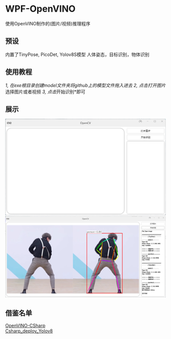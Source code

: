 # WPF-OpenVINO
使用OpenVINO制作的(图片/视频)推理程序

## 预设
内置了TinyPose, PicoDet, Yolov8S模型
人体姿态，目标识别，物体识别

## 使用教程
*1, 在exe根目录创建model文件夹将github上的模型文件拖入进去
*2, 点击*打开图片*选择图片或者视频
*3, 点击*开始识别*即可

## 展示
![image](https://github.com/hyydsz/WPF-OpenVINO/blob/master/demo/main.png)
![image](https://github.com/hyydsz/WPF-OpenVINO/blob/master/demo/demo1.png)

## 借鉴名单
[OpenVINO-CSharp](https://github.com/guojin-yan/OpenVINO-CSharp-API/tree/csharp3.0)<br>
[Csharp_deploy_Yolov8](https://github.com/guojin-yan/Csharp_deploy_Yolov8)
